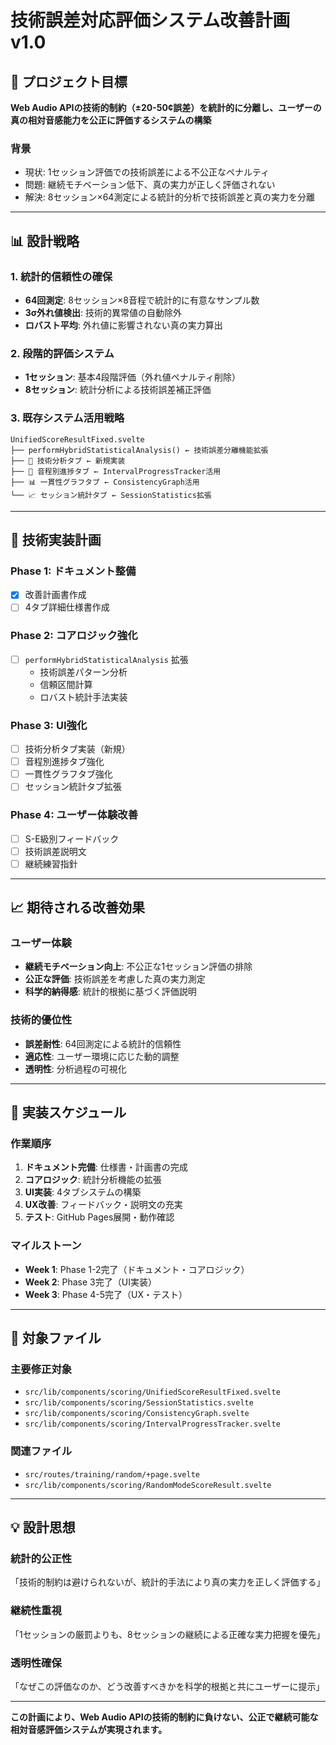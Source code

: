 # 技術誤差対応評価システム改善計画 v1.0

## 🎯 プロジェクト目標

**Web Audio APIの技術的制約（±20-50¢誤差）を統計的に分離し、ユーザーの真の相対音感能力を公正に評価するシステムの構築**

### 背景
- 現状: 1セッション評価での技術誤差による不公正なペナルティ
- 問題: 継続モチベーション低下、真の実力が正しく評価されない
- 解決: 8セッション×64測定による統計的分析で技術誤差と真の実力を分離

---

## 📊 設計戦略

### 1. 統計的信頼性の確保
- **64回測定**: 8セッション×8音程で統計的に有意なサンプル数
- **3σ外れ値検出**: 技術的異常値の自動除外
- **ロバスト平均**: 外れ値に影響されない真の実力算出

### 2. 段階的評価システム
- **1セッション**: 基本4段階評価（外れ値ペナルティ削除）
- **8セッション**: 統計分析による技術誤差補正評価

### 3. 既存システム活用戦略
```
UnifiedScoreResultFixed.svelte
├── performHybridStatisticalAnalysis() ← 技術誤差分離機能拡張
├── 🔬 技術分析タブ ← 新規実装
├── 🎵 音程別進捗タブ ← IntervalProgressTracker活用
├── 📊 一貫性グラフタブ ← ConsistencyGraph活用
└── 📈 セッション統計タブ ← SessionStatistics拡張
```

---

## 🔧 技術実装計画

### Phase 1: ドキュメント整備
- [x] 改善計画書作成
- [ ] 4タブ詳細仕様書作成

### Phase 2: コアロジック強化
- [ ] `performHybridStatisticalAnalysis` 拡張
  - 技術誤差パターン分析
  - 信頼区間計算
  - ロバスト統計手法実装

### Phase 3: UI強化
- [ ] 技術分析タブ実装（新規）
- [ ] 音程別進捗タブ強化
- [ ] 一貫性グラフタブ強化
- [ ] セッション統計タブ拡張

### Phase 4: ユーザー体験改善
- [ ] S-E級別フィードバック
- [ ] 技術誤差説明文
- [ ] 継続練習指針

---

## 📈 期待される改善効果

### ユーザー体験
- **継続モチベーション向上**: 不公正な1セッション評価の排除
- **公正な評価**: 技術誤差を考慮した真の実力測定
- **科学的納得感**: 統計的根拠に基づく評価説明

### 技術的優位性
- **誤差耐性**: 64回測定による統計的信頼性
- **適応性**: ユーザー環境に応じた動的調整
- **透明性**: 分析過程の可視化

---

## 🚀 実装スケジュール

### 作業順序
1. **ドキュメント完備**: 仕様書・計画書の完成
2. **コアロジック**: 統計分析機能の拡張
3. **UI実装**: 4タブシステムの構築
4. **UX改善**: フィードバック・説明文の充実
5. **テスト**: GitHub Pages展開・動作確認

### マイルストーン
- **Week 1**: Phase 1-2完了（ドキュメント・コアロジック）
- **Week 2**: Phase 3完了（UI実装）
- **Week 3**: Phase 4-5完了（UX・テスト）

---

## 🎵 対象ファイル

### 主要修正対象
- `src/lib/components/scoring/UnifiedScoreResultFixed.svelte`
- `src/lib/components/scoring/SessionStatistics.svelte`
- `src/lib/components/scoring/ConsistencyGraph.svelte`
- `src/lib/components/scoring/IntervalProgressTracker.svelte`

### 関連ファイル
- `src/routes/training/random/+page.svelte`
- `src/lib/components/scoring/RandomModeScoreResult.svelte`

---

## 💡 設計思想

### 統計的公正性
「技術的制約は避けられないが、統計的手法により真の実力を正しく評価する」

### 継続性重視
「1セッションの厳罰よりも、8セッションの継続による正確な実力把握を優先」

### 透明性確保
「なぜこの評価なのか、どう改善すべきかを科学的根拠と共にユーザーに提示」

---

**この計画により、Web Audio APIの技術的制約に負けない、公正で継続可能な相対音感評価システムが実現されます。**